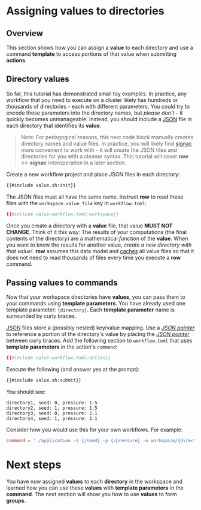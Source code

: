 # Assigning values to directories

## Overview

This section shows how you can assign a **value** to each directory and use a command
**template** to access portions of that value when submitting **actions**.

## Directory values

So far, this tutorial has demonstrated small toy examples. In practice, any workflow
that you need to execute on a cluster likely has hundreds or thousands of directories -
each with different parameters. You could try to encode these parameters into the
directory names, but *please don't* - it quickly becomes unmanageable. Instead, you
should include a [JSON] file in each directory that identifies its **value**.

[JSON]: https://www.json.org

> Note: For pedagogical reasons, this next code block manually creates directory names
> and value files. In practice, you will likely find [signac] more
> convenient to work with - it will create the JSON files and directories for you with
> a cleaner syntax. This tutorial will cover **row** ↔ **signac** interoperation in a
> later section.

[signac]: ../python/signac.md

Create a new workflow project and place JSON files in each directory:
```bash
{{#include value.sh:init}}
```
The JSON files must all have the same name. Instruct **row** to read these files
with the `workspace.value_file` key in `workflow.toml`:

```toml
{{#include value-workflow.toml:workspace}}
```

Once you create a directory with a **value** file, that value **MUST NOT CHANGE**. Think
of it this way: The results of your computations (the final contents of the directory)
are a mathematical *function* of the **value**. When you want to know the results for
another value, *create a new directory with that value!*. **row** assumes this data
model and [caches] all value files so that it does not need to read thousands of files
every time you execute a **row** command.

[caches]: ../concepts/cache.md

## Passing values to commands

Now that your workspace directories have **values**, you can pass them to your
commands using **template parameters**. You have already used one template parameter:
`{directory}`. Each **template parameter** name is surrounded by curly braces.

[JSON] files store a (possibly nested) key/value mapping. Use a [*JSON pointer*] to 
reference a portion of the directory's value by placing the [*JSON pointer*] between
curly braces. Add the following section to `workflow.toml` that uses **template
parameters** in the action's `command`:

```toml
{{#include value-workflow.toml:action}}
```

[*JSON pointer*]: ../concepts/json-pointers.md

Execute the following (and answer yes at the prompt):
```bash
{{#include value.sh:submit}}
```

You should see:
```plaintext
directory1, seed: 0, pressure: 1.5
directory2, seed: 1, pressure: 1.5
directory3, seed: 0, pressure: 2.1
directory4, seed: 1, pressure: 2.1
```

Consider how you would use this for your own workflows. For example:
```toml
command = './application -s {/seed} -p {/pressure} -o workspace/{directory}/out'
```

# Next steps

You have now assigned **values** to each **directory** in the workspace and learned
how you can use these **values** with **template parameters** in the **command**. The
next section will show you how to use **values** to form **groups**.
